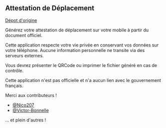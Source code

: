 ## Attestation de Déplacement

<a href='https://github.com/AdrienPoupa/AttestationDeplacement'>Dépot d'origine</a>

Générez votre attestation de déplacement sur votre mobile à partir du document officiel.

Cette application respecte votre vie privée en conservant vos données sur votre téléphone.
Aucune information personnelle ne transite via des serveurs externes.

Vous devrez présenter le QRCode ou imprimer le fichier généré en cas de contrôle.

Cette application n'est pas officielle et n'a aucun lien avec le gouvernement français.

Merci aux contributeurs !

- [@Nico207](https://github.com/Nico207)
- [@Victor-Bonnelle](https://github.com/Victor-Bonnelle)

... et plein d'autres !